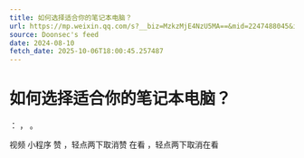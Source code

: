 ```yaml
---
title: 如何选择适合你的笔记本电脑？
url: https://mp.weixin.qq.com/s?__biz=MzkzMjE4NzU5MA==&mid=2247488045&idx=1&sn=6f20d2d5e36d9f4ec9d58297366e6c99
source: Doonsec's feed
date: 2024-08-10
fetch_date: 2025-10-06T18:00:45.257487
---
```


# 如何选择适合你的笔记本电脑？

：
，
。

视频
小程序
赞
，轻点两下取消赞
在看
，轻点两下取消在看